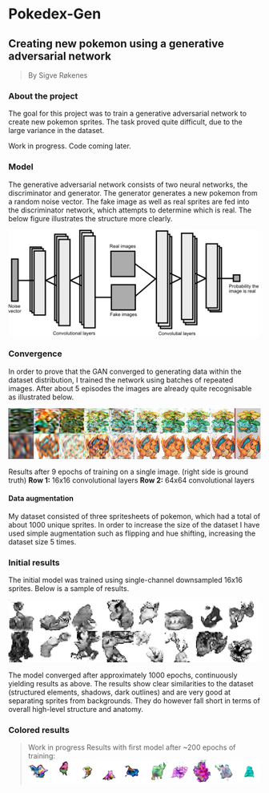 
# Pokedex-Gen
## Creating new pokemon using a generative adversarial network
> By Sigve Røkenes

### About the project

The goal for this project was to train a generative adversarial network to create new pokemon sprites.
The task proved quite difficult, due to the large variance in the dataset.

Work in progress. Code coming later.

### Model

The generative adversarial network consists of two neural networks, the discriminator and generator.
The generator generates a new pokemon from a random noise vector. The fake image as well as real sprites are fed into the discriminator network, which attempts to determine which is real. The below figure illustrates the structure more clearly.

<img src="img/model.png" width=500>


### Convergence

In order to prove that the GAN converged to generating data within the dataset distribution, I trained the network using batches of repeated images. After about 5 episodes the images are already quite recognisable as illustrated below.

<img src="img/convergence.png">

Results after 9 epochs of training on a single image. (right side is ground truth)
**Row 1:** 16x16 convolutional layers
**Row 2:** 64x64 convolutional layers

#### Data augmentation

My dataset consisted of three spritesheets of pokemon, which had a total of about 1000 unique sprites. In order to increase the size of the dataset I have used simple augmentation such as flipping and hue shifting, increasing the dataset size 5 times.

### Initial results

The initial model was trained using single-channel downsampled 16x16 sprites. Below is a sample of results.

<img src="img/grayscale.png" width=500>

The model converged after approximately 1000 epochs, continuously yielding results as above.
The results show clear similarities to the dataset (structured elements, shadows, dark outlines) and are very good at separating sprites from backgrounds. They do however fall short in terms of overall high-level structure and anatomy.

### Colored results

> Work in progress
> Results with first model after ~200 epochs of training:
> <img src="img/color_training.png" width=500>







